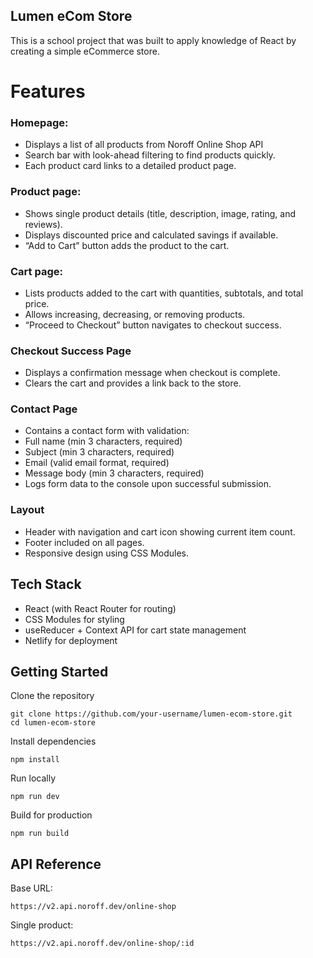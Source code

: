 ## Lumen eCom Store
This is a school project that was built to apply knowledge of React by creating a simple eCommerce store.

# Features

### Homepage:
- Displays a list of all products from Noroff Online Shop API
- Search bar with look-ahead filtering to find products quickly.
- Each product card links to a detailed product page.

### Product page:
- Shows single product details (title, description, image, rating, and reviews).
- Displays discounted price and calculated savings if available.
- “Add to Cart” button adds the product to the cart.

### Cart page:
- Lists products added to the cart with quantities, subtotals, and total price.
- Allows increasing, decreasing, or removing products.
- “Proceed to Checkout” button navigates to checkout success.

### Checkout Success Page
- Displays a confirmation message when checkout is complete.
- Clears the cart and provides a link back to the store.

### Contact Page
- Contains a contact form with validation:
- Full name (min 3 characters, required)
- Subject (min 3 characters, required)
- Email (valid email format, required)
- Message body (min 3 characters, required)
- Logs form data to the console upon successful submission.

### Layout
- Header with navigation and cart icon showing current item count.
- Footer included on all pages.
- Responsive design using CSS Modules.

## Tech Stack
- React (with React Router for routing)
- CSS Modules for styling
- useReducer + Context API for cart state management
- Netlify for deployment

## Getting Started

Clone the repository
```
git clone https://github.com/your-username/lumen-ecom-store.git
cd lumen-ecom-store
```

Install dependencies
```
npm install
```

Run locally
```
npm run dev
```

Build for production
```
npm run build
```
## API Reference

Base URL:
```
https://v2.api.noroff.dev/online-shop
```

Single product:
```
https://v2.api.noroff.dev/online-shop/:id
```
